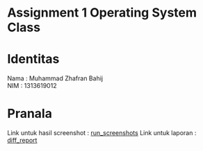 # Assignment 1 Operating System Class

<h1>Identitas</h1>
Nama : Muhammad Zhafran Bahij </br>
NIM : 1313619012 </br>

<h1>Pranala</h1>
Link untuk hasil screenshot : <a href="run_screenshots">run_screenshots</a>
Link untuk laporan : <a href="diff_report.md">diff_report</a>